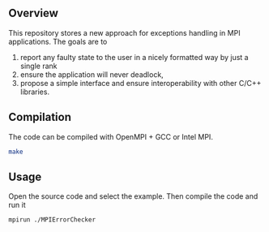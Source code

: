 ## Overview

This repository stores a new approach for exceptions handling in MPI applications. The goals are to
1. report any faulty state to the user in a nicely formatted way by just a single rank
1. ensure the application will never deadlock, 
1. propose a simple interface and ensure interoperability with other C/C++ libraries.


## Compilation

The code can be compiled with OpenMPI + GCC or Intel MPI. 

```bash
make
```


## Usage

Open the source code and select the example. Then compile the code and run it

```bash
mpirun ./MPIErrorChecker 
```
